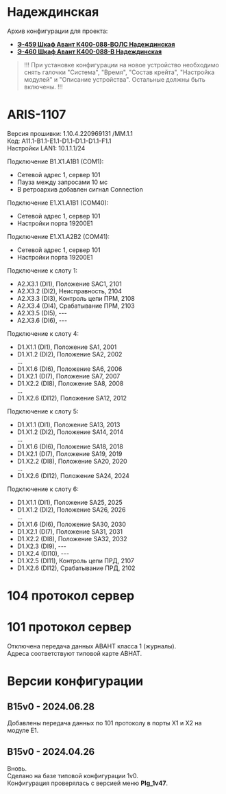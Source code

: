 ﻿Надеждинская
============

Архив конфигурации для проекта:
- **[Э-459 Шкаф Авант К400-088-ВОЛС Надеждинская](Э-459_Шкаф_Авант_К400-088-ВОЛС_Надеждинская.pdf)**
- **[Э-460 Шкаф Авант К400-088-В Надеждинская](Э-460_Шкаф_Авант_К400-088-В_Надеждинская.pdf)**

> !!! При установке конфигурации на новое устройство необходимо снять галочки "Система", "Время", "Состав крейта", "Настройка модулей" и "Описание устройства". Остальные должны быть включены. !!!


# ARIS-1107

Версия прошивки: 1.10.4.220969131 /MM.1.1  
Код: A11.1-B1.1-E1.1-D1.1-D1.1-D1.1-F1.1  
Настройки LAN1: 10.1.1.1/24

Подключение B1.X1.A1B1 (COM1):
- Сетевой адрес 1, сервер 101
- Пауза между запросами 10 мс
- В ретроархив добавлен сигнал Connection

Подключение E1.X1.A1B1 (COM40):
- Сетевой адрес 1, сервер 101
- Настройки порта 19200E1

Подключение E1.X1.A2B2 (COM41):
- Сетевой адрес 1, сервер 101
- Настройки порта 19200E1

Подключение к слоту 1:
- A2.X3.1 (DI1),  Положение SAC1,    2101
- A2.X3.2 (DI2),  Неисправность,     2104
- A2.X3.3 (DI3),  Контроль цепи ПРМ, 2108
- A2.X3.4 (DI4),  Срабатывание ПРМ,  2103
- A2.X3.5 (DI5),  ---
- A2.X3.6 (DI6),  ---

Подключение к слоту 4:
- D1.X1.1 (DI1),  Положение SA1,     2001
- D1.X1.2 (DI2),  Положение SA2,     2002  
...
- D1.X1.6 (DI6),  Положение SA6,     2006
- D1.X2.1 (DI7),  Положение SA7,     2007
- D1.X2.2 (DI8),  Положение SA8,     2008  
...
- D1.X2.6 (DI12), Положение SA12,    2012

Подключение к слоту 5:
- D1.X1.1 (DI1),  Положение SA13,    2013
- D1.X1.2 (DI2),  Положение SA14,    2014  
...
- D1.X1.6 (DI6),  Положение SA18,    2018
- D1.X2.1 (DI7),  Положение SA19,    2019
- D1.X2.2 (DI8),  Положение SA20,    2020  
...
- D1.X2.6 (DI12), Положение SA24,    2024

Подключение к слоту 6:
- D1.X1.1 (DI1),  Положение SA25,    2025
- D1.X1.2 (DI2),  Положение SA26,    2026  
...
- D1.X1.6 (DI6),  Положение SA30,    2030
- D1.X2.1 (DI7),  Положение SA31,    2031
- D1.X2.2 (DI8),  Положение SA32,    2032
- D1.X2.3 (DI9),  ---
- D1.X2.4 (DI10), ---
- D1.X2.5 (DI11), Контроль цепи ПРД, 2107
- D1.X2.6 (DI12), Срабатывание ПРД,  2102


# 104 протокол сервер


# 101 протокол сервер

Отключена передача данных АВАНТ класса 1 (журналы).  
Адреса соответствуют типовой карте АВНАТ.


# Версии конфигурации

## B15v0 - 2024.06.28

Добавлены передача данных по 101 протоколу в порты X1 и X2 на модуле E1.


## B15v0 - 2024.04.26

Вновь.  
Сделано на базе типовой конфигурации 1v0.  
Конфигурация проверялась с версией меню **PIg_1v47**.

